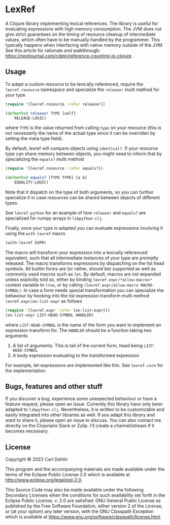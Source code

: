# LexRef

A Clojure library implementing lexical references.
The library is useful for evaluating expressions with high memory consumption.
The JVM does not give strict guarantees on the timing of resource cleanup of intermediate values,
which often have to be manually handled by the programmer.
This typically happens when interfacing with native memory outside of the JVM.
See this article for rationale and walkthrough: https://nextjournal.com/cdeln/reference-counting-in-clojure .

## Usage

To adapt a custom resource to be lexically referenced, require the `lexref.resource` namespace and
specialize the `release!` multi method for your type

```clojure
(require '[lexref.resource :refer release!])

(defmethod release! TYPE [self]
    RELEASE-LOGIC)
```

where `TYPE` is the value returned from calling `type` on your resource (this is not necessarily the name of the actual type since it can be overriden by setting the meta type field).

By default, lexref will compare objects using `identical?`.
If your resource type can share memory between objects, you might need to inform that by specializing
the `equals?` multi method

```clojure
(require '[lexref.resource :refer equals?])

(defmethod equals? [TYPE TYPE] [a b]
    EQUALITY-LOGIC)
```

Note that it dispatch on the type of both arguments, so you can further specialize it in case
resources can be shared between objects of different types.

See `lexref.python` for an example of how `release!` and `equals?` are specialized for numpy arrays in `libpython-clj`.

Finally, once your type is adapted you can evaluate expressions involving it using the `with-lexref` macro

```clojure
(with-lexref EXPR)
```

The macro will transform your expression into a lexically referenced equivalent, such that all intermediate instances of your type are promptly released.
The macro transforms expressions by dispatching on the list head symbols.
All builtin forms are (or rather, should be) supported as well as commonly used macros such as `let`.
By default, macros are not expanded unless explicitly told so,
either by binding `lexref.expr/*allow-macros*` context variable to `true`,
or by calling `(lexref.expr/allow-macro MACRO-SYMBOL)`.
In case a form needs special transformation you can specialize the behaviour by hooking into
the list expression transform multi method `lexref.expr/on-list-expr` as follows

```clojure
(require '[lexref.expr :refer [on-list-expr]])
(on-list-expr LIST-HEAD-SYMBOL HANDLER)
```

where `LIST-HEAD-SYMBOL` is the name of the form you want to implement an expression transform for.
The `HANDLER` should be a function taking two arguments

1. A list of arguments. This is tail of the current form, head being `LIST-HEAD-SYMBOL`
2. A body expression evaluating to the transformed expression

For example, let-expressions are implemented like this. See `lexref.core` for the implementation.

## Bugs, features and other stuff

If you discover a bug, experience some unexpected behaviour or have a feature request, please open an issue.
Currently this library have only been adapted to `libpython-clj`.
Nevertheless, it is written to be customizable and easily integrated into other libraries as well.
If you adapt this library and want to share it, please open an issue to discuss.
You can also contact me directly on the Clojurians Slack or Zulip. I'll create a channel/stream if it becomes necessary.

## License

Copyright © 2023 Carl Dehlin

This program and the accompanying materials are made available under the
terms of the Eclipse Public License 2.0 which is available at
http://www.eclipse.org/legal/epl-2.0.

This Source Code may also be made available under the following Secondary
Licenses when the conditions for such availability set forth in the Eclipse
Public License, v. 2.0 are satisfied: GNU General Public License as published by
the Free Software Foundation, either version 2 of the License, or (at your
option) any later version, with the GNU Classpath Exception which is available
at https://www.gnu.org/software/classpath/license.html.
